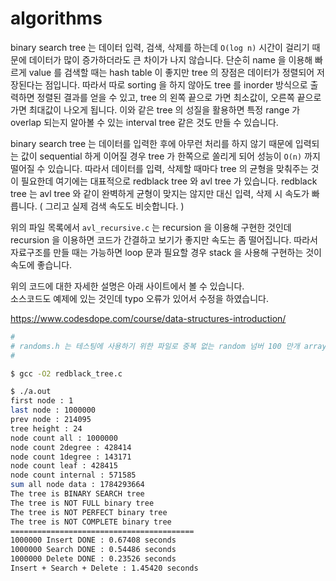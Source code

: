 # algorithms


binary search tree 는 데이터 입력, 검색, 삭제를 하는데 `O(log n)` 시간이 걸리기 때문에
데이터가 많이 증가하더라도 큰 차이가 나지 않습니다.
단순히 name 을 이용해 빠르게 value 를 검색할 때는 hash table 이 좋지만 tree 의 장점은
데이터가 정렬되어 저장된다는 점입니다.
따라서 따로 sorting 을 하지 않아도 tree 를 inorder 방식으로 출력하면 정렬된 결과를 얻을 수 있고,
tree 의 왼쪽 끝으로 가면 최소값이, 오른쪽 끝으로 가면 최대값이 나오게 됩니다.
이와 같은 tree 의 성질을 활용하면 특정 range 가 overlap 되는지 알아볼 수 있는 interval tree
같은 것도 만들 수 있습니다.


binary search tree 는 데이터를 입력한 후에 아무런 처리를 하지 않기 때문에
입력되는 값이 sequential 하게 이어질 경우 tree 가 한쪽으로 쏠리게 되어 성능이 `O(n)` 까지
떨어질 수 있습니다.
따라서 데이터를 입력, 삭제할 때마다 tree 의 균형을 맞춰주는 것이 필요한데
여기에는 대표적으로 redblack tree 와 avl tree 가 있습니다.
redblack tree 는 avl tree 와 같이 완벽하게 균형이 맞지는 않지만 대신 입력, 삭제 시 속도가
빠릅니다. ( 그리고 실제 검색 속도도 비슷합니다. )

위의 파일 목록에서 `avl_recursive.c` 는 recursion 을 이용해 구현한 것인데 recursion 을
이용하면 코드가 간결하고 보기가 좋지만 속도는 좀 떨어집니다.
따라서 자료구조를 만들 때는 가능하면 loop 문과 필요할 경우 stack 을 사용해 구현하는 것이
속도에 좋습니다.

위의 코드에 대한 자세한 설명은 아래 사이트에서 볼 수 있습니다.  
소스코드도 예제에 있는 것인데 typo 오류가 있어서 수정을 하였습니다.

https://www.codesdope.com/course/data-structures-introduction/


```sh
#
# randoms.h 는 테스팅에 사용하기 위한 파일로 중복 없는 random 넘버 100 만개 array 입니다. 
#

$ gcc -O2 redblack_tree.c

$ ./a.out 
first node : 1
last node : 1000000
prev node : 214095
tree height : 24
node count all : 1000000
node count 2degree : 428414
node count 1degree : 143171
node count leaf : 428415
node count internal : 571585
sum all node data : 1784293664
The tree is BINARY SEARCH tree
The tree is NOT FULL binary tree
The tree is NOT PERFECT binary tree
The tree is NOT COMPLETE binary tree
=========================================
1000000 Insert DONE : 0.67408 seconds
1000000 Search DONE : 0.54486 seconds
1000000 Delete DONE : 0.23526 seconds
Insert + Search + Delete : 1.45420 seconds
```
